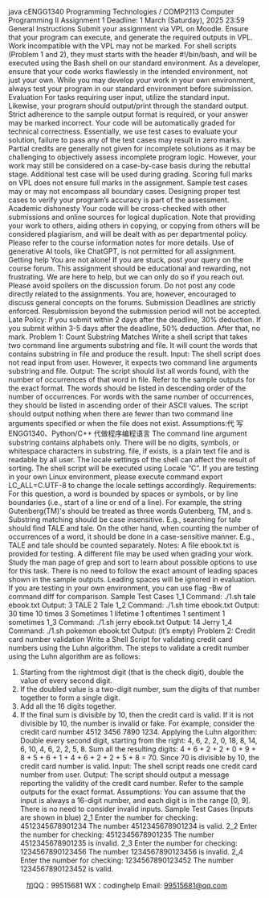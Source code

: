 java cENGG1340 Programming Technologies / COMP2113 Computer Programming II
Assignment 1
Deadline: 1 March (Saturday), 2025 23:59
General Instructions
Submit your assignment via VPL on Moodle. Ensure that your program can execute, and generate the required outputs in
VPL. Work incompatible with the VPL may not be marked.
For shell scripts (Problem 1 and 2), they must starts with the header #!/bin/bash, and will be executed using the Bash
shell on our standard environment.
As a developer, ensure that your code works flawlessly in the intended environment, not just your own. While you may
develop your work in your own environment, always test your program in our standard environment before submission.
Evaluation
For tasks requiring user input, utilize the standard input. Likewise, your program should output/print through the
standard output. Strict adherence to the sample output format is required, or your answer may be marked incorrect.
Your code will be automatically graded for technical correctness. Essentially, we use test cases to evaluate your
solution, failure to pass any of the test cases may result in zero marks. Partial credits are generally not given for
incomplete solutions as it may be challenging to objectively assess incomplete program logic. However, your work may
still be considered on a case-by-case basis during the rebuttal stage.
Additional test case will be used during grading. Scoring full marks on VPL does not ensure full marks in the assignment.
Sample test cases may or may not encompass all boundary cases. Designing proper test cases to verify your program’s
accuracy is part of the assessment.
Academic dishonesty
Your code will be cross-checked with other submissions and online sources for logical duplication. Note that providing
your work to others, aiding others in copying, or copying from others will be considered plagiarism, and will be dealt with
as per departmental policy. Please refer to the course information notes for more details.
Use of generative AI tools, like ChatGPT, is not permitted for all assignment.
Getting help
You are not alone! If you are stuck, post your query on the course forum. This assignment should be educational and
rewarding, not frustrating. We are here to help, but we can only do so if you reach out.
Please avoid spoilers on the discussion forum. Do not post any code directly related to the assignments. You are,
however, encouraged to discuss general concepts on the forums.
Submission
Deadlines are strictly enforced. Resubmission beyond the submission period will not be accepted.
Late Policy:
If you submit within 2 days after the deadline, 30% deduction.
If you submit within 3-5 days after the deadline, 50% deduction.
After that, no mark.
Problem 1: Count Substring Matches
Write a shell script that takes two command line arguments substring and file. It will count the words that contains
substring in file and produce the result.
Input:
The shell script does not read input from user. However, it expects two command line arguments substring and
file.
Output:
The script should list all words found, with the number of occurrences of that word in file. Refer to the sample
outputs for the exact format.
The words should be listed in descending order of the number of occurrences. For words with the same number of
occurrences, they should be listed in ascending order of their ASCII values.
The script should output nothing when there are fewer than two command line arguments specified or when the
file does not exist.
Assumptions:代 写ENGG1340、Python/C++
代做程序编程语言
The command line argument substring contains alphabets only. There will be no digits, symbols, or whitespace
characters in substring.
file, if exists, is a plain text file and is readable by all user.
The locale settings of the shell can affect the result of sorting. The shell script will be executed using Locale “C”. If
you are testing in your own Linux environment, please execute command export LC_ALL=C.UTF-8 to change the
locale settings accordingly.
Requirements:
For this question, a word is bounded by spaces or symbols, or by line boundaries (i.e., start of a line or end of a
line). For example, the string Gutenberg(TM)'s should be treated as three words Gutenberg, TM, and s.
Substring matching should be case insensitive. E.g., searching for tale should find TALE and tale.
On the other hand, when counting the number of occurrences of a word, it should be done in a case-sensitive
manner. E.g., TALE and tale should be counted separately.
Notes:
A file ebook.txt is provided for testing. A different file may be used when grading your work.
Study the man page of grep and sort to learn about possible options to use for this task.
There is no need to follow the exact amount of leading spaces shown in the sample outputs. Leading spaces will
be ignored in evaluation. If you are testing in your own environment, you can use flag -Bw of command diff for
comparison.
Sample Test Cases
1_1
Command: ./1.sh tale ebook.txt
Output:
3 TALE
2 Tale
1_2
Command: ./1.sh time ebook.txt
Output:
30 time
10 times
3 Sometimes
1 lifetime
1 oftentimes
1 sentiment
1 sometimes
1_3
Command: ./1.sh jerry ebook.txt
Output:
14 Jerry
1_4
Command: ./1.sh pokemon ebook.txt
Output: (it’s empty)
Problem 2: Credit card number validation
Write a Shell Script for validating credit card numbers using the Luhn algorithm.
The steps to validate a credit number using the Luhn algorithm are as follows:
1. Starting from the rightmost digit (that is the check digit), double the value of every second digit.
2. If the doubled value is a two-digit number, sum the digits of that number together to form a single digit.
3. Add all the 16 digits together.
4. If the final sum is divisible by 10, then the credit card is valid. If it is not divisible by 10, the number is invalid or fake.
For example, consider the credit card number 4512 3456 7890 1234. Applying the Luhn algorithm:
Double every second digit, starting from the right: 4, 6, 2, 2, 0, 18, 8, 14, 6, 10, 4, 6, 2, 2, 5, 8.
Sum all the resulting digits: 4 + 6 + 2 + 2 + 0 + 9 + 8 + 5 + 6 + 1 + 4 + 6 + 2 + 2 + 5 + 8 = 70.
Since 70 is divisible by 10, the credit card number is valid.
Input:
The shell script reads one credit card number from user.
Output:
The script should output a message reporting the validity of the credit card number. Refer to the sample outputs
for the exact format.
Assumptions:
You can assume that the input is always a 16-digit number, and each digit is in the range [0, 9]. There is no need to
consider invalid inputs.
Sample Test Cases (Inputs are shown in blue)
2_1
Enter the number for checking:
4512345678901234
The number 4512345678901234 is valid.
2_2
Enter the number for checking:
4512345678901235
The number 4512345678901235 is invalid.
2_3
Enter the number for checking:
1234567890123456
The number 1234567890123456 is invalid.
2_4
Enter the number for checking:
1234567890123452
The number 1234567890123452 is valid.

         
加QQ：99515681  WX：codinghelp  Email: 99515681@qq.com
